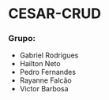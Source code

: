 # CESAR-CRUD

### Grupo:

- Gabriel Rodrigues
- Hailton Neto
- Pedro Fernandes
- Rayanne Falcão
- Victor Barbosa
